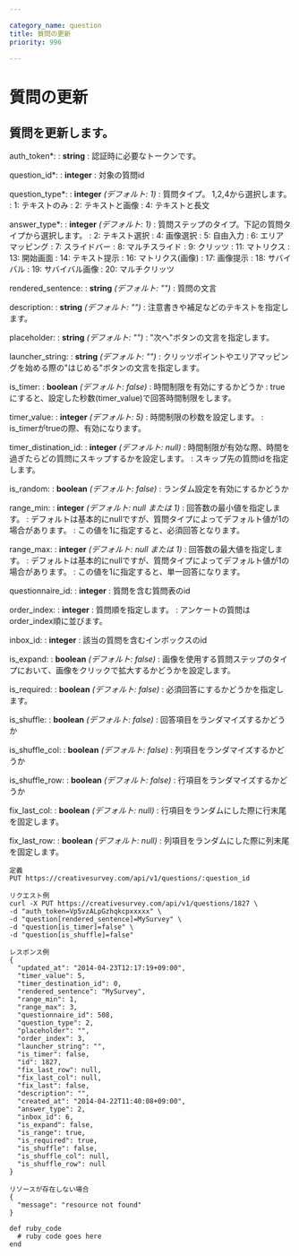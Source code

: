 ```yaml
---

category_name: question
title: 質問の更新
priority: 996

---
```


# 質問の更新

## 質問を更新します。

auth_token*:
: __string__
: 認証時に必要なトークンです。

question_id*:
: __integer__
: 対象の質問id

question_type*:
: __integer__ _(デフォルト: 1)_
: 質問タイプ。 1,2,4から選択します。
: 1: テキストのみ
: 2: テキストと画像
: 4: テキストと長文

answer_type*:
: __integer__ _(デフォルト: 1)_
: 質問ステップのタイプ。下記の質問タイプから選択します。
: 2: テキスト選択
: 4: 画像選択
: 5: 自由入力
: 6: エリアマッピング
: 7: スライドバー
: 8: マルチスライド
: 9: クリッツ
: 11: マトリクス
: 13: 開始画面
: 14: テキスト提示
: 16: マトリクス(画像)
: 17: 画像提示
: 18: サバイバル
: 19: サバイバル画像
: 20: マルチクリッツ

rendered_sentence:
: __string__ _(デフォルト: "")_
: 質問の文言

description:
: __string__ _(デフォルト: "")_
: 注意書きや補足などのテキストを指定します。

placeholder:
: __string__ _(デフォルト: "")_
: "次へ"ボタンの文言を指定します。

launcher_string:
: __string__ _(デフォルト: "")_
: クリッツポイントやエリアマッピングを始める際の"はじめる"ボタンの文言を指定します。

is_timer:
: __boolean__ _(デフォルト: false)_
: 時間制限を有効にするかどうか
: trueにすると、設定した秒数(timer_value)で回答時間制限をします。

timer_value:
: __integer__ _(デフォルト: 5)_
: 時間制限の秒数を設定します。
: is_timerがtrueの際、有効になります。

timer_distination_id:
: __integer__ _(デフォルト: null)_
: 時間制限が有効な際、時間を過ぎたらどの質問にスキップするかを設定します。
: スキップ先の質問idを指定します。

is_random:
: __boolean__ _(デフォルト: false)_
: ランダム設定を有効にするかどうか

range_min:
: __integer__ _(デフォルト: null または 1)_
: 回答数の最小値を指定します。
: デフォルトは基本的にnullですが、質問タイプによってデフォルト値が1の場合があります。
: この値を1に指定すると、必須回答となります。

range_max:
: __integer__ _(デフォルト: null または 1)_
: 回答数の最大値を指定します。
: デフォルトは基本的にnullですが、質問タイプによってデフォルト値が1の場合があります。
: この値を1に指定すると、単一回答になります。

questionnaire_id:
: __integer__
: 質問を含む質問表のid

order_index:
: __integer__
: 質問順を指定します。
: アンケートの質問はorder_index順に並びます。

inbox_id:
: __integer__
: 該当の質問を含むインボックスのid

is_expand:
: __boolean__ _(デフォルト: false)_
: 画像を使用する質問ステップのタイプにおいて、画像をクリックで拡大するかどうかを設定します。

is_required:
: __boolean__ _(デフォルト: false)_
: 必須回答にするかどうかを指定します。

is_shuffle:
: __boolean__ _(デフォルト: false)_
: 回答項目をランダマイズするかどうか

is_shuffle_col:
: __boolean__ _(デフォルト: false)_
: 列項目をランダマイズするかどうか

is_shuffle_row:
: __boolean__ _(デフォルト: false)_
: 行項目をランダマイズするかどうか

fix_last_col:
: __boolean__ _(デフォルト: null)_
: 行項目をランダムにした際に行末尾を固定します。

fix_last_row:
: __boolean__ _(デフォルト: null)_
: 列項目をランダムにした際に列末尾を固定します。


~~~
定義
PUT https://creativesurvey.com/api/v1/questions/:question_id

リクエスト例
curl -X PUT https://creativesurvey.com/api/v1/questions/1827 \
-d "auth_token=Vp5vzALpGzhqkcpxxxxx" \
-d "question[rendered_sentence]=MySurvey" \
-d "question[is_timer]=false" \
-d "question[is_shuffle]=false"

レスポンス例
{
  "updated_at": "2014-04-23T12:17:19+09:00",
  "timer_value": 5,
  "timer_destination_id": 0,
  "rendered_sentence": "MySurvey",
  "range_min": 1,
  "range_max": 3,
  "questionnaire_id": 508,
  "question_type": 2,
  "placeholder": "",
  "order_index": 3,
  "launcher_string": "",
  "is_timer": false,
  "id": 1827,
  "fix_last_row": null,
  "fix_last_col": null,
  "fix_last": false,
  "description": "",
  "created_at": "2014-04-22T11:40:08+09:00",
  "answer_type": 2,
  "inbox_id": 6,
  "is_expand": false,
  "is_range": true,
  "is_required": true,
  "is_shuffle": false,
  "is_shuffle_col": null,
  "is_shuffle_row": null
}

リソースが存在しない場合
{
  "message": "resource not found"
}

~~~

~~~
def ruby_code
  # ruby code goes here
end
~~~

